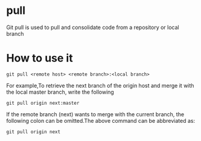 # pull
Git pull is used to pull and consolidate code from a repository or local branch

# How to use it 

    git pull <remote host> <remote branch>:<local branch>

For example,To retrieve the next branch of the origin host and merge it with the local master branch, write the following

    git pull origin next:master

If the remote branch (next) wants to merge with the current branch, the following colon can be omitted.The above command can be abbreviated as:

    git pull origin next
